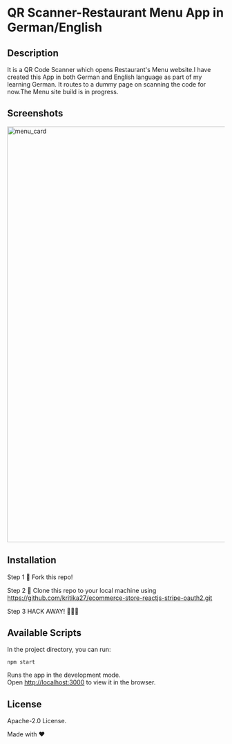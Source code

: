# QR Scanner-Restaurant Menu App in German/English

## Description

It is a QR Code Scanner which opens Restaurant's Menu website.I have created this App in both German and English language as part of my learning German.
It routes to a dummy page on scanning the code for now.The Menu site build is in progress.

## Screenshots

<img width="960" alt="menu_card" src="https://user-images.githubusercontent.com/4997491/203245224-bb095a15-0ea1-4844-a23b-726dbe822ad5.PNG">


## Installation

Step 1
🍴 Fork this repo!

Step 2
👯 Clone this repo to your local machine using https://github.com/kritika27/ecommerce-store-reactjs-stripe-oauth2.git

Step 3
HACK AWAY! 🔨🔨🔨

## Available Scripts

In the project directory, you can run:

`npm start`

Runs the app in the development mode.<br />
Open [http://localhost:3000](http://localhost:3000) to view it in the browser.

## License

Apache-2.0 License.

Made with ❤


